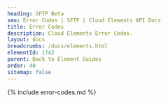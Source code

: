 ```yaml
---
heading: SFTP Beta
seo: Error Codes | SFTP | Cloud Elements API Docs
title: Error Codes
description: Cloud Elements Error Codes.
layout: docs
breadcrumbs: /docs/elements.html
elementId: 1742
parent: Back to Element Guides
order: 40
sitemap: false
---
```


{% include error-codes.md %}
